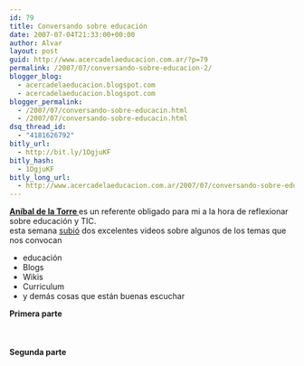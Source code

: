 ```yaml
---
id: 79
title: Conversando sobre educación
date: 2007-07-04T21:33:00+00:00
author: Alvar
layout: post
guid: http://www.acercadelaeducacion.com.ar/?p=79
permalink: /2007/07/conversando-sobre-educacion-2/
blogger_blog:
  - acercadelaeducacion.blogspot.com
  - acercadelaeducacion.blogspot.com
blogger_permalink:
  - /2007/07/conversando-sobre-educacin.html
  - /2007/07/conversando-sobre-educacin.html
dsq_thread_id:
  - "4181626792"
bitly_url:
  - http://bit.ly/1OgjuKF
bitly_hash:
  - 1OgjuKF
bitly_long_url:
  - http://www.acercadelaeducacion.com.ar/2007/07/conversando-sobre-educacion-2/
---
```

<strong><a href="http://www.adelat.org/">Aníbal de la Torre </a></strong>es un referente obligado para mi a la hora de reflexionar sobre educación y TIC.<br />esta semana <a href="http://www.adelat.org/htsrv/trackback.php?tb_id=669">subió</a> dos excelentes videos sobre algunos de los temas que nos convocan<br /><ul><li>educación</li><li>Blogs</li><li>Wikis</li><li>Curriculum</li><li>y demás cosas que están buenas escuchar</li></ul><span style="font-weight:bold;">Primera parte</span><br /><br /><br /><br /><span style="font-weight:bold;">Segunda parte</span><br /><br />